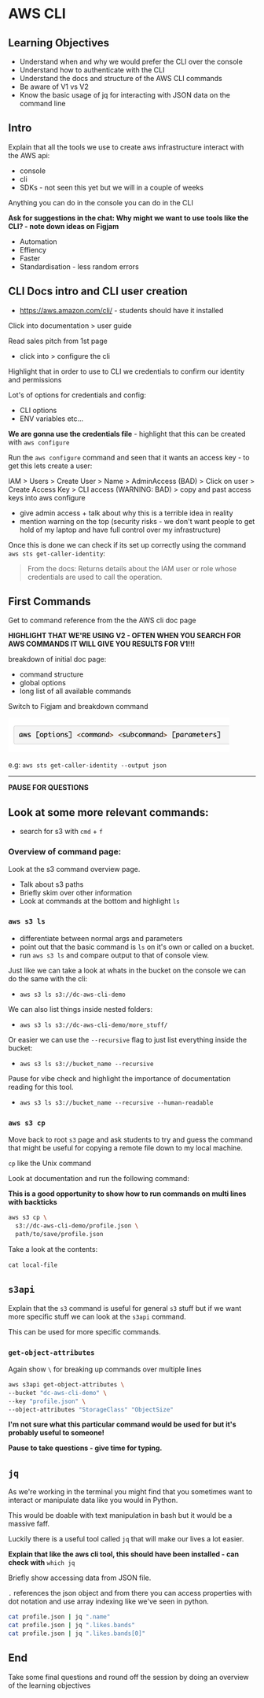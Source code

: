 # AWS CLI

## Learning Objectives

- Understand when and why we would prefer the CLI over the console
- Understand how to authenticate with the CLI
- Understand the docs and structure of the AWS CLI commands
- Be aware of V1 vs V2
- Know the basic usage of jq for interacting with JSON data on the command line

## Intro

Explain that all the tools we use to create aws infrastructure interact with the AWS api:

- console
- cli
- SDKs - not seen this yet but we will in a couple of weeks

Anything you can do in the console you can do in the CLI

**Ask for suggestions in the chat: Why might we want to use tools like the CLI? - note down ideas on Figjam**

- Automation
- Effiency
- Faster
- Standardisation - less random errors

## CLI Docs intro and CLI user creation

- https://aws.amazon.com/cli/ - students should have it installed

Click into documentation > user guide

Read sales pitch from 1st page

- click into > configure the cli

Highlight that in order to use to CLI we credentials to confirm our identity and permissions

Lot's of options for credentials and config:

- CLI options
- ENV variables
  etc...

**We are gonna use the credentials file** - highlight that this can be created with `aws configure`

Run the `aws configure` command and seen that it wants an access key - to get this lets create a user:

IAM > Users > Create User > Name > AdminAccess (BAD) > Click on user > Create Access Key > CLI access (WARNING: BAD) > copy and past access keys into aws configure

- give admin access + talk about why this is a terrible idea in reality
- mention warning on the top (security risks - we don't want people to get hold of my laptop and have full control over my infrastructure)

Once this is done we can check if its set up correctly using the command `aws sts get-caller-identity`:

> From the docs: Returns details about the IAM user or role whose credentials are used to call the operation.

## First Commands

Get to command reference from the the AWS cli doc page

**HIGHLIGHT THAT WE'RE USING V2 - OFTEN WHEN YOU SEARCH FOR AWS COMMANDS IT WILL GIVE YOU RESULTS FOR V1!!!**

breakdown of initial doc page:

- command structure
- global options
- long list of all available commands

Switch to Figjam and breakdown command

![command structure](./Screenshot%202024-07-15%20at%2015.02.00.png)

e.g: `aws sts get-caller-identity --output json`

---

**PAUSE FOR QUESTIONS**

## Look at some more relevant commands:

- search for s3 with `cmd` + `f`

### Overview of command page:

Look at the s3 command overview page.

- Talk about s3 paths
- Briefly skim over other information
- Look at commands at the bottom and highlight `ls`

### `aws s3 ls`

- differentiate between normal args and parameters
- point out that the basic command is `ls` on it's own or called on a bucket.
- run `aws s3 ls` and compare output to that of console view.

Just like we can take a look at whats in the bucket on the console we can do the same with the cli:

- `aws s3 ls s3://dc-aws-cli-demo`

We can also list things inside nested folders:

- `aws s3 ls s3://dc-aws-cli-demo/more_stuff/`

Or easier we can use the `--recursive` flag to just list everything inside the bucket:

- `aws s3 ls s3://bucket_name --recursive`

Pause for vibe check and highlight the importance of documentation reading for this tool.

- `aws s3 ls s3://bucket_name --recursive --human-readable`

### `aws s3 cp`

Move back to root `s3` page and ask students to try and guess the command that might be useful for copying a remote file down to my local machine.

`cp` like the Unix command

Look at documentation and run the following command:

**This is a good opportunity to show how to run commands on multi lines with backticks**

```sh
aws s3 cp \
  s3://dc-aws-cli-demo/profile.json \
  path/to/save/profile.json
```

Take a look at the contents:

`cat local-file`

## `s3api`

Explain that the `s3` command is useful for general `s3` stuff but if we want more specific stuff we can look at the `s3api` command.

This can be used for more specific commands.

### `get-object-attributes`

Again show `\` for breaking up commands over multiple lines

```sh
aws s3api get-object-attributes \
--bucket "dc-aws-cli-demo" \
--key "profile.json" \
--object-attributes "StorageClass" "ObjectSize"
```

**I'm not sure what this particular command would be used for but it's probably useful to someone!**

**Pause to take questions - give time for typing.**

## `jq`

As we're working in the terminal you might find that you sometimes want to interact or manipulate data like you would in Python.

This would be doable with text manipulation in bash but it would be a massive faff.

Luckily there is a useful tool called `jq` that will make our lives a lot easier.

**Explain that like the aws cli tool, this should have been installed - can check with** `which jq`

Briefly show accessing data from JSON file.

`.` references the json object and from there you can access properties with dot notation and use array indexing like we've seen in python.

```sh
cat profile.json | jq ".name"
cat profile.json | jq ".likes.bands"
cat profile.json | jq ".likes.bands[0]"
```

## End

Take some final questions and round off the session by doing an overview of the learning objectives
